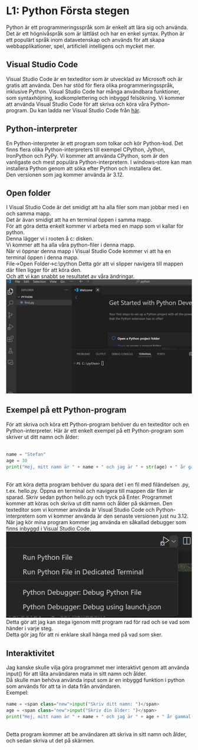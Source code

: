 # L1: Python Första stegen 
Python är ett programmeringsspråk som är enkelt att lära sig och använda. Det är ett högnivåspråk som är lättläst och har en enkel syntax. Python är ett populärt språk inom datavetenskap och används för att skapa webbapplikationer, spel, artificiell intelligens och mycket mer. 
## Visual Studio Code 
Visual Studio Code är en texteditor som är utvecklad av Microsoft och är gratis att använda. Den har stöd för flera olika programmeringsspråk, inklusive Python. Visual Studio Code har många användbara funktioner, som syntaxhöjning, kodkomplettering och inbyggd felsökning. 
Vi kommer att använda Visual Studio Code för att skriva och köra våra Python-program. Du kan ladda ner Visual Studio Code från <a href="https://code.visualstudio.com/" target="_blank">här</a>. 
## Python-interpreter 
En Python-interpreter är ett program som tolkar och kör Python-kod. Det finns flera olika Python-interpreters till exempel CPython, Jython, IronPython och PyPy. Vi kommer att använda CPython, som är den vanligaste och mest populära Python-interpretern. 
I windows-store kan man installera Python genom att söka efter Python och installera det.  
Den versionen som jag kommer använda är 3.12.  
## Open folder 
I Visual Studio Code är det smidigt att ha alla filer som man jobbar med i en och samma mapp.  
Det är ävan smidigt att ha en terminal öppen i samma mapp.  
För att göra detta enkelt kommer vi arbeta med en mapp som vi kallar för python.  
Denna lägger vi i rooten å c: disken.  
Vi kommer att ha alla våra python-filer i denna mapp.  
När vi öppnar denna mapp i Visual Studio Code kommer vi att ha en terminal öppen i denna mapp.   
File->Open Folder->c:\python 
Detta gör att vi slipper navigera till mappen där filen ligger för att köra den.  
Och att vi kan snabbt se resultatet av våra ändringar.  
![alt text][openfolder]

## Exempel på ett Python-program 
För att skriva och köra ett Python-program behöver du en texteditor och en Python-interpreter. Här är ett enkelt exempel på ett Python-program som skriver ut ditt namn och ålder: 
```python 
    
name = "Stefan"
age = 30
print("Hej, mitt namn är " + name + " och jag är " + str(age) + " år gammal.")
    
```
För att köra detta program behöver du spara det i en fil med filändelsen .py, t.ex. hello.py. Öppna en terminal och navigera till mappen där filen är sparad. Skriv sedan python hello.py och tryck på Enter. Programmet kommer att köras och skriva ut ditt namn och ålder på skärmen. 
Den texteditor som vi kommer använda är Visual Studio Code och Python-interpretern som vi kommer använda är den senaste versionen just nu 3.12.  
När jag kör mina program kommer jag använda en såkallad debugger som finns inbyggd i Visual Studio Code.  
![alt text][debugger]
Detta gör att jag kan stega igenom mitt program rad för rad och se vad som händer i varje steg.  
Detta gör jag för att ni enklare skall hänga med på vad som sker.  
## Interaktivitet 
Jag kanske skulle vilja göra programmet mer interaktivt genom att använda input() för att låta användaren mata in sitt namn och ålder.  
Då skulle man behöva använda input som är en inbyggd funktion i python som används för att ta in data från användaren.  
Exempel: 
```python 
name = <span class="new">input("Skriv ditt namn: ")</span>
age = <span class="new">input("Skriv din ålder: ")</span>
print("Hej, mitt namn är " + name + " och jag är " + age + " år gammal.")
    
```
Detta program kommer att be användaren att skriva in sitt namn och ålder, och sedan skriva ut det på skärmen.  

[debugger]:  ../bilder/debugger.png  "debugger"

[openfolder]: ../bilder/openfolder.png "Logo Title Text 2"